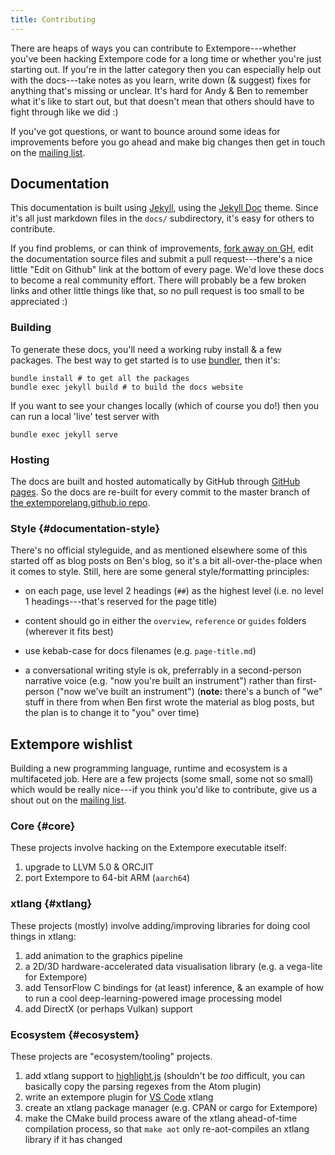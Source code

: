 ```yaml
---
title: Contributing
---
```


There are heaps of ways you can contribute to Extempore---whether you've been
hacking Extempore code for a long time or whether you're just starting out. If
you're in the latter category then you can especially help out with the
docs---take notes as you learn, write down (& suggest) fixes for anything that's
missing or unclear. It's hard for Andy & Ben to remember what it's like to start
out, but that doesn't mean that others should have to fight through like we did
:)

If you've got questions, or want to bounce around some ideas for
improvements before you go ahead and make big changes then get in touch
on the [mailing list](mailto:extemporelang@googlegroups.com).

## Documentation

This documentation is built using [Jekyll](https://jekyllrb.com/), using the
[Jekyll Doc](https://aksakalli.github.io/jekyll-doc-theme/) theme. Since it's
all just markdown files in the `docs/` subdirectory, it's easy for others to
contribute.

If you find problems, or can think of improvements, [fork away on
GH](https://github.com/digego/extempore), edit the documentation source files
and submit a pull request---there's a nice little "Edit on Github" link at the
bottom of every page. We'd love these docs to become a real community effort.
There will probably be a few broken links and other little things like that, so
no pull request is too small to be appreciated :)

### Building

To generate these docs, you'll need a working ruby install & a few packages. The
best way to get started is to use [bundler](http://bundler.io/), then it's:

    bundle install # to get all the packages
    bundle exec jekyll build # to build the docs website

If you want to see your changes locally (which of course you do!) then you can
run a local 'live' test server with

    bundle exec jekyll serve

### Hosting

The docs are built and hosted automatically by GitHub through [GitHub
pages](https://pages.github.com/). So the docs are re-built for every commit to
the master branch of [the extemporelang.github.io
repo](https://github.com/extemporelang/extemporelang.github.io).

### Style {#documentation-style}

There's no official styleguide, and as mentioned elsewhere some of this started
off as blog posts on Ben's blog, so it's a bit all-over-the-place when it comes
to style. Still, here are some general style/formatting principles:

- on each page, use level 2 headings (`##`) as the highest level (i.e. no level
  1 headings---that's reserved for the page title)

- content should go in either the `overview`, `reference` or `guides` folders
  (wherever it fits best)

- use kebab-case for docs filenames (e.g. `page-title.md`)

- a conversational writing style is ok, preferrably in a second-person narrative
  voice (e.g. "now you're built an instrument") rather than first-person ("now
  we've built an instrument") (**note:** there's a bunch of "we" stuff in there
  from when Ben first wrote the material as blog posts, but the plan is to
  change it to "you" over time)

## Extempore wishlist

Building a new programming language, runtime and ecosystem is a multifaceted
job. Here are a few projects (some small, some not so small) which would be
really nice---if you think you'd like to contribute, give us a shout out on the
[mailing list](mailto:extemporelang@googlegroups.com).

### Core {#core}

These projects involve hacking on the Extempore executable itself:

1.  upgrade to LLVM 5.0 & ORCJIT
2.  port Extempore to 64-bit ARM (`aarch64`)

### xtlang {#xtlang}

These projects (mostly) involve adding/improving libraries for doing cool things
in xtlang:

1.  add animation to the graphics pipeline
2.  a 2D/3D hardware-accelerated data visualisation library (e.g. a
    vega-lite for Extempore)
3.  add TensorFlow C bindings for (at least) inference, & an example of how to
    run a cool deep-learning-powered image processing model
4.  add DirectX (or perhaps Vulkan) support

### Ecosystem {#ecosystem}

These projects are "ecosystem/tooling" projects.

1.  add xtlang support to
    [highlight.js](http://highlightjs.readthedocs.io/en/latest/language-guide.html)
    (shouldn't be *too* difficult, you can basically copy the parsing regexes
    from the Atom plugin)
2.  write an extempore plugin for [VS
    Code](https://code.visualstudio.com/docs/extensions/overview) xtlang
3.  create an xtlang package manager (e.g. CPAN or cargo for Extempore)
4.  make the CMake build process aware of the xtlang ahead-of-time compilation
    process, so that `make aot` only re-aot-compiles an xtlang library if it has
    changed
